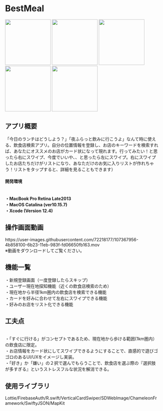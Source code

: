 <h1>BestMeal</h1>

<img src="https://user-images.githubusercontent.com/72218177/107189991-8efdc380-6a2d-11eb-9ce7-2c364e6a2b11.png" width="150px"> <img src="https://user-images.githubusercontent.com/72218177/107189995-91601d80-6a2d-11eb-9abb-517637a6fb1f.png" width="150px">
<img src="https://user-images.githubusercontent.com/72218177/107190004-93c27780-6a2d-11eb-8c94-30553fe657b7.png" width="150px">
<img src="https://user-images.githubusercontent.com/72218177/107190010-9624d180-6a2d-11eb-8775-6d5b34deddf1.png" width="150px">
<img src="https://user-images.githubusercontent.com/72218177/107190015-97ee9500-6a2d-11eb-91a6-9998347fa876.png" width="150px">



<h2>アプリ概要</h2>
「今日のランチはどうしよう？」「夜ふらっと飲みに行こうよ」なんて時に使える、飲食店検索アプリ。自分の位置情報を登録し、お店のキーワードを検索すれば、あなたにオススメのお店がカード状になって現れます。行ってみたい！と思ったら右にスワイプ、今度でいいや、、と思ったら左にスワイプ。右にスワイプしたお店たちだけがリストになり、あなただけのお気に入りリストが作れちゃう！リストをタップすると、詳細を見ることもできます）


<h4>開発環境<h4>
<br>・MacBook Pro Retina Late2013
<br>・MacOS Catalina (ver10.15.7)
<br>・Xcode (Version 12.4)

<h2>操作画面動画</h2>
https://user-images.githubusercontent.com/72218177/107367956-4b858100-6b23-11eb-983f-fd06650fb163.mov
<br>※動画をダウンロードしてご覧ください。

<h2>機能一覧</h2>
・新規登録画面（一度登録したらスキップ）
<br>・ユーザー現在地探知機能（近くの飲食店検索のため）
<br>・現在地から半径1km圏内の飲食店を検索できる機能
<br>・カードを好みに合わせて左右にスワイプできる機能
<br>・好みのお店をリスト化できる機能

<h2>工夫点</h2>
<br>・「すぐに行ける」がコンセプトであるため、現在地から歩ける範囲(1km圏内）の飲食店に限定。
<br>・お店情報をカード状にしてスワイプできるようにすることで、直感的で遊びゴゴロのあるUI/UXをイメージし実装。
<br>・「好き」か「嫌い」の２択で選んでもらうことで、飲食店を選ぶ際の『選択肢が多すぎる』というストレスフルな状況を解消できる。

<h2>使用ライブラリ</h2>
Lottie/FirebaseAuth/R.swift/VerticalCardSwiper/SDWebImage/ChameleonFramework/SwiftyJSON/MapKit

